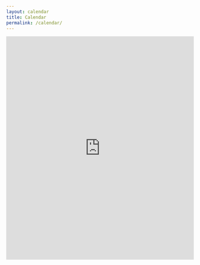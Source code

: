 ```yaml
---
layout: calendar
title: Calendar
permalink: /calendar/
---
```

<div>
	<iframe src="https://calendar.google.com/calendar/embed?showTitle=0&amp;showPrint=0&amp;showCalendars=0&amp;height=600&amp;wkst=1&amp;bgcolor=%23ffffff&amp;src=cornerfarmchicago%40gmail.com&amp;color=%230D7813&amp;ctz=America%2FChicago" style="border-width:0" width="100%" height="600" frameborder="0" scrolling="no"></iframe>
</div>


